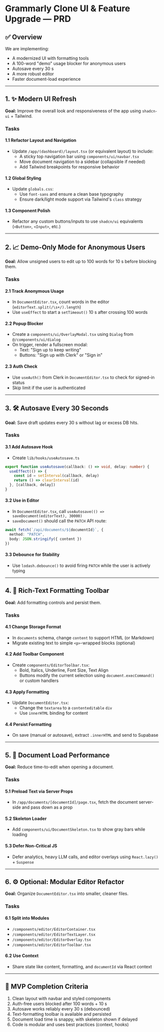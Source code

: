 # Grammarly Clone UI & Feature Upgrade — PRD

## ✅ Overview

We are implementing:

- A modernized UI with formatting tools
- A 100-word "demo" usage blocker for anonymous users
- Autosave every 30 s
- A more robust editor
- Faster document-load experience

---

## 1. ✨ Modern UI Refresh

**Goal:** Improve the overall look and responsiveness of the app using `shadcn-ui` + Tailwind.

### Tasks

#### 1.1 Refactor Layout and Navigation

- Update `/app/(dashboard)/layout.tsx` (or equivalent layout) to include:
  - A sticky top navigation bar using `components/ui/navbar.tsx`
  - Move document navigation to a sidebar (collapsible if needed)
  - Add Tailwind breakpoints for responsive behavior

#### 1.2 Global Styling

- Update `globals.css`:
  - Use `font-sans` and ensure a clean base typography
  - Ensure dark/light mode support via Tailwind's `class` strategy

#### 1.3 Component Polish

- Refactor any custom buttons/inputs to use `shadcn/ui` equivalents (`<Button>`, `<Input>`, etc.)

---

## 2. 📈 Demo-Only Mode for Anonymous Users

**Goal:** Allow unsigned users to edit up to 100 words for 10 s before blocking them.

### Tasks

#### 2.1 Track Anonymous Usage

- In `DocumentEditor.tsx`, count words in the editor (`editorText.split(/\s+/).length`)
- Use `useEffect` to start a `setTimeout()` 10 s after crossing 100 words

#### 2.2 Popup Blocker

- Create a `components/ui/OverlayModal.tsx` using `Dialog` from `@/components/ui/dialog`
- On trigger, render a fullscreen modal:
  - Text: "Sign up to keep writing"
  - Buttons: "Sign up with Clerk" or "Sign in"

#### 2.3 Auth Check

- Use `useAuth()` from Clerk in `DocumentEditor.tsx` to check for signed-in status
- Skip limit if the user is authenticated

---

## 3. 🛠 Autosave Every 30 Seconds

**Goal:** Save draft updates every 30 s without lag or excess DB hits.

### Tasks

#### 3.1 Add Autosave Hook

- Create `lib/hooks/useAutosave.ts`

```ts
export function useAutosave(callback: () => void, delay: number) {
  useEffect(() => {
    const id = setInterval(callback, delay)
    return () => clearInterval(id)
  }, [callback, delay])
}
```

#### 3.2 Use in Editor

- In `DocumentEditor.tsx`, call `useAutosave(() => saveDocument(editorText), 30000)`
- `saveDocument()` should call the `PATCH` API route:

```ts
await fetch(`/api/documents/${documentId}`, {
  method: "PATCH",
  body: JSON.stringify({ content })
})
```

#### 3.3 Debounce for Stability

- Use `lodash.debounce()` to avoid firing `PATCH` while the user is actively typing

---

## 4. 📑 Rich-Text Formatting Toolbar

**Goal:** Add formatting controls and persist them.

### Tasks

#### 4.1 Change Storage Format

- In `documents` schema, change `content` to support HTML (or Markdown)
- Migrate existing text to simple `<p>`-wrapped blocks (optional)

#### 4.2 Add Toolbar Component

- Create `components/EditorToolbar.tsx`:
  - Bold, Italics, Underline, Font Size, Text Align
  - Buttons modify the current selection using `document.execCommand()` or custom handlers

#### 4.3 Apply Formatting

- Update `DocumentEditor.tsx`:
  - Change the `textarea` to a `contenteditable` `div`
  - Use `innerHTML` binding for content

#### 4.4 Persist Formatting

- On save (manual or autosave), extract `.innerHTML` and send to Supabase

---

## 5. 🚀 Document Load Performance

**Goal:** Reduce time-to-edit when opening a document.

### Tasks

#### 5.1 Preload Text via Server Props

- In `/app/documents/[documentId]/page.tsx`, fetch the document server-side and pass down as a prop

#### 5.2 Skeleton Loader

- Add `components/ui/DocumentSkeleton.tsx` to show gray bars while loading

#### 5.3 Defer Non-Critical JS

- Defer analytics, heavy LLM calls, and editor overlays using `React.lazy()` + `Suspense`

---

## 6. ⚙️ Optional: Modular Editor Refactor

**Goal:** Organize `DocumentEditor.tsx` into smaller, cleaner files.

### Tasks

#### 6.1 Split into Modules

- `/components/editor/EditorContainer.tsx`
- `/components/editor/EditorTextLayer.tsx`
- `/components/editor/EditorOverlay.tsx`
- `/components/editor/EditorToolbar.tsx`

#### 6.2 Use Context

- Share state like content, formatting, and `documentId` via React context

---

## 🎯 MVP Completion Criteria

1. Clean layout with navbar and styled components
2. Auth-free users blocked after 100 words + 10 s
3. Autosave works reliably every 30 s (debounced)
4. Text-formatting toolbar is available and persisted
5. Document load time is snappy, with skeleton shown if delayed
6. Code is modular and uses best practices (context, hooks)
